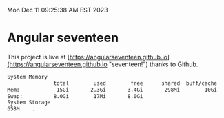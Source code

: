 Mon Dec 11 09:25:38 AM EST 2023

# Angular seventeen


This project is live at [https://angularseventeen.github.io](https://angularseventeen.github.io "seventeen!") thanks to Github.

```bash
System Memory
               total        used        free      shared  buff/cache   available
Mem:            15Gi       2.3Gi       3.4Gi       298Mi        10Gi        13Gi
Swap:          8.0Gi        17Mi       8.0Gi
System Storage
658M	.
